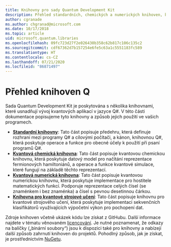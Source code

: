 ```yaml
---
title: Knihovny pro sady Quantum Development Kit
description: Přehled standardních, chemických a numerických knihoven, které jsou součástí sady Microsoft Quantum Development Kit
author: cgranade
ms.author: chgranad@microsoft.com
ms.date: 10/17/2018
ms.topic: article
uid: microsoft.quantum.libraries
ms.openlocfilehash: 09fc723d27f2e026430b358c62b817c106c135c2
ms.sourcegitcommit: cdf67362d7b157254e6fe5c63a1c5551183fc589
ms.translationtype: HT
ms.contentlocale: cs-CZ
ms.lasthandoff: 07/21/2020
ms.locfileid: "86871497"
---
```

# <a name="overview-of-q-libraries"></a>Přehled knihoven Q #
Sada Quantum Development Kit je poskytována s několika knihovnami, které usnadňují vývoj kvantových aplikací v jazyce Q#.
V této části dokumentace popisujeme tyto knihovny a způsob jejich použití ve vašich programech.

- [**Standardní knihovny**](xref:microsoft.quantum.libraries.standard.intro): Tato část popisuje předehru, která definuje rozhraní mezi programy Q# a cílovými počítači, a kánon, knihovnou Q#, která poskytuje operace a funkce pro obecné účely k použití při psaní programů Q#.
- [**Kvantová chemická knihovna**](xref:microsoft.quantum.chemistry.concepts.intro): Tato část popisuje kvantovou chemickou knihovnu, která poskytuje datový model pro načítání reprezentace fermionových hamiltoniánů, a operace a funkce kvantové simulace, které fungují na základě těchto reprezentací.
- [**Kvantová numerická knihovna**](xref:microsoft.quantum.numerics.intro): Tato část popisuje kvantovou numerickou knihovnu, která poskytuje implementace pro hostitele matematických funkcí. Podporuje reprezentace celých čísel (se znaménkem i bez znaménka) a čísel s pevnou desetinnou čárkou.
- [**Knihovna pro kvantové strojové učení**](xref:microsoft.quantum.machine-learning.concepts.intro): Tato část popisuje knihovnu pro kvantové strojového učení, která poskytuje implementaci sekvenčních klasifikátorů využívajících výpočetní výkon pro pochopení dat.

Zdroje knihoven včetně ukázek kódu lze získat z GitHubu.
Další informace najdete v tématu věnovaném [licencování](xref:microsoft.quantum.libraries.licensing). Je nutné poznamenat, že odkazy na balíčky („binární soubory“) jsou k dispozici také pro knihovny a nabízejí další způsob zahrnutí knihoven do projektů.
Pohodlný způsob, jak je získat, je prostřednictvím [NuGetu](https://nuget.org).

